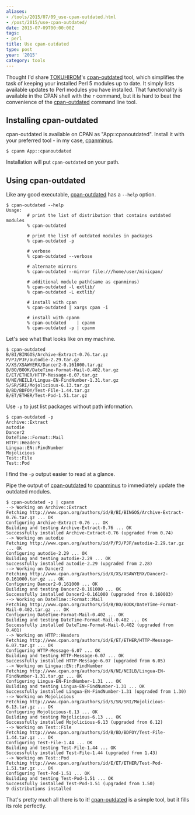 ```yaml
---
aliases:
- /tools/2015/07/09_use-cpan-outdated.html
- /post/2015/use-cpan-outdated/
date: 2015-07-09T00:00:00Z
tags:
- perl
title: Use cpan-outdated
type: post
year: '2015'
category: tools
---
```

[cpan-outdated]: https://metacpan.org/pod/distribution/cpan-outdated/script/cpan-outdated
[TOKUHIROM]: https://metacpan.org/author/TOKUHIROM
[cpanminus]: https://metacpan.org/pod/App::cpanminus

Thought I'd share [TOKUHIROM][]'s [cpan-outdated][] tool, which simplifies the task of keeping your installed Perl 5 modules up to date. It simply lists available updates to Perl modules you have installed. That functionality is available in the CPAN shell with the `r` command, but it is hard to beat the convenience of the [cpan-outdated][] command line tool.
<!-- TEASER_END -->

## Installing cpan-outdated

cpan-outdated is available on CPAN as "App::cpanoutdated". Install it with your preferred tool - in my case, [cpanminus][].

```
$ cpanm App::cpanoutdated
```

Installation will put  `cpan-outdated` on your path.

## Using cpan-outdated

Like any good executable, [cpan-outdated][] has a `--help` option.

```
$ cpan-outdated --help
Usage:
        # print the list of distribution that contains outdated modules
        % cpan-outdated

        # print the list of outdated modules in packages
        % cpan-outdated -p

        # verbose
        % cpan-outdated --verbose

        # alternate mirrors
        % cpan-outdated --mirror file:///home/user/minicpan/

        # additional module path(same as cpanminus)
        % cpan-outdated -l extlib/
        % cpan-outdated -L extlib/

        # install with cpan
        % cpan-outdated | xargs cpan -i

        # install with cpanm
        % cpan-outdated    | cpanm
        % cpan-outdated -p | cpanm
```

Let's see what that looks like on my machine.

```
$ cpan-outdated
B/BI/BINGOS/Archive-Extract-0.76.tar.gz
P/PJ/PJF/autodie-2.29.tar.gz
X/XS/XSAWYERX/Dancer2-0.161000.tar.gz
B/BO/BOOK/DateTime-Format-Mail-0.402.tar.gz
E/ET/ETHER/HTTP-Message-6.07.tar.gz
N/NE/NEILB/Lingua-EN-FindNumber-1.31.tar.gz
S/SR/SRI/Mojolicious-6.13.tar.gz
B/BD/BDFOY/Test-File-1.44.tar.gz
E/ET/ETHER/Test-Pod-1.51.tar.gz
```

Use `-p` to just list packages without path information.

```
$ cpan-outdated -p
Archive::Extract
autodie
Dancer2
DateTime::Format::Mail
HTTP::Headers
Lingua::EN::FindNumber
Mojolicious
Test::File
Test::Pod
```

I find the `-p` output easier to read at a glance.

Pipe the output of [cpan-outdated][] to [cpanminus][] to immediately update the outdated modules.

```
$ cpan-outdated -p | cpanm
--> Working on Archive::Extract
Fetching http://www.cpan.org/authors/id/B/BI/BINGOS/Archive-Extract-0.76.tar.gz ... OK
Configuring Archive-Extract-0.76 ... OK
Building and testing Archive-Extract-0.76 ... OK
Successfully installed Archive-Extract-0.76 (upgraded from 0.74)
--> Working on autodie
Fetching http://www.cpan.org/authors/id/P/PJ/PJF/autodie-2.29.tar.gz ... OK
Configuring autodie-2.29 ... OK
Building and testing autodie-2.29 ... OK
Successfully installed autodie-2.29 (upgraded from 2.28)
--> Working on Dancer2
Fetching http://www.cpan.org/authors/id/X/XS/XSAWYERX/Dancer2-0.161000.tar.gz ... OK
Configuring Dancer2-0.161000 ... OK
Building and testing Dancer2-0.161000 ... OK
Successfully installed Dancer2-0.161000 (upgraded from 0.160003)
--> Working on DateTime::Format::Mail
Fetching http://www.cpan.org/authors/id/B/BO/BOOK/DateTime-Format-Mail-0.402.tar.gz ... OK
Configuring DateTime-Format-Mail-0.402 ... OK
Building and testing DateTime-Format-Mail-0.402 ... OK
Successfully installed DateTime-Format-Mail-0.402 (upgraded from 0.401)
--> Working on HTTP::Headers
Fetching http://www.cpan.org/authors/id/E/ET/ETHER/HTTP-Message-6.07.tar.gz ... OK
Configuring HTTP-Message-6.07 ... OK
Building and testing HTTP-Message-6.07 ... OK
Successfully installed HTTP-Message-6.07 (upgraded from 6.05)
--> Working on Lingua::EN::FindNumber
Fetching http://www.cpan.org/authors/id/N/NE/NEILB/Lingua-EN-FindNumber-1.31.tar.gz ... OK
Configuring Lingua-EN-FindNumber-1.31 ... OK
Building and testing Lingua-EN-FindNumber-1.31 ... OK
Successfully installed Lingua-EN-FindNumber-1.31 (upgraded from 1.30)
--> Working on Mojolicious
Fetching http://www.cpan.org/authors/id/S/SR/SRI/Mojolicious-6.13.tar.gz ... OK
Configuring Mojolicious-6.13 ... OK
Building and testing Mojolicious-6.13 ... OK
Successfully installed Mojolicious-6.13 (upgraded from 6.12)
--> Working on Test::File
Fetching http://www.cpan.org/authors/id/B/BD/BDFOY/Test-File-1.44.tar.gz ... OK
Configuring Test-File-1.44 ... OK
Building and testing Test-File-1.44 ... OK
Successfully installed Test-File-1.44 (upgraded from 1.43)
--> Working on Test::Pod
Fetching http://www.cpan.org/authors/id/E/ET/ETHER/Test-Pod-1.51.tar.gz ... OK
Configuring Test-Pod-1.51 ... OK
Building and testing Test-Pod-1.51 ... OK
Successfully installed Test-Pod-1.51 (upgraded from 1.50)
9 distributions installed
```

That's pretty much all there is to it! [cpan-outdated][] is a simple tool, but it fills its role perfectly.
